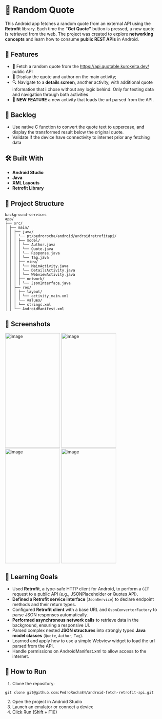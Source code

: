 
# 🧮 Random Quote

This Android app fetches a random quote from an external API using the **Retrofit** library. Each time the **"Get Quote"** button is pressed, a new quote is retrieved from the web. The project was created to explore **networking concepts** and learn how to consume **public REST APIs** in Android.
## 🚀 Features

- 🔁 Fetch a random quote from the https://api.quotable.kurokeita.dev/ public API
- 📱 Display the quote and author on the main activity;
- 🔍 Navigate to a **details screen**, another activity, with additional quote information that i chose without any logic behind. Only for testing data and navigation through both activities
- 🔗 **NEW FEATURE** a new activity that loads the url parsed from the API.

## 📌 Backlog

- Use native C function to convert the quote text to uppercase, and display the transformed result below the original quote.
- Validate if the device have connectivity to internet prior any fetching data

## 🛠️ Built With

- **Android Studio**
- **Java**
- **XML Layouts**
- **Retrofit Library**

## 📁 Project Structure

```
background-services
app/
├── src/
│ ├── main/
│ │ ├── java/
│ │ │ └── pt/pedrorocha/android/androidretrofitapi/
│ │ │ ├── model/
│ │ │ │ └── Author.java
│ │ │ │ └── Quote.java
│ │ │ │ └── Response.java
│ │ │ │ └── Tag.java
│ │ │ ├── view/
│ │ │ │ └── MainActivity.java
│ │ │ │ └── DetailsActivity.java
│ │ │ │ └── WebviewActivity.java
│ │ │ ├── network/
│ │ │ │ └── JsonInterface.java
│ │ ├── res/
│ │ │ ├── layout/
│ │ │ │ └── activity_main.xml
│ │ │ └── values/
│ │ │ └── strings.xml
│ │ └── AndroidManifest.xml
```

## 📸 Screenshots

<img width="180" height="375" alt="image" src="https://github.com/user-attachments/assets/ce26c847-e2f4-4cdd-b0f8-3938acd2024b" />
<img width="180" height="375"  alt="image" src="https://github.com/user-attachments/assets/50910d08-7bf6-44c4-9130-1ded32a3fe58" />
<img width="180" height="375"  alt="image" src="https://github.com/user-attachments/assets/10ccfd1a-f0df-4934-a957-41e31e375ec2" />
<img width="180" height="375" alt="image" src="https://github.com/user-attachments/assets/82a57577-59a8-486b-975e-5f6dbbc3564d" />



## 🧠 Learning Goals

- Used **Retrofit**, a type-safe HTTP client for Android, to perform a `GET` request to a public API (e.g., JSONPlaceholder or Quotes API).
- **Defined a Retrofit service interface** (`JsonService`) to declare endpoint methods and their return types.
- Configured **Retrofit client** with a base URL and `GsonConverterFactory` to parse JSON responses automatically.
- **Performed asynchronous network calls** to retrieve data in the background, ensuring a responsive UI.
- Parsed complex nested **JSON structures** into strongly typed **Java model classes** (`Quote`, `Author`, `Tag`).
- Learned and apply how to use a simple Webview widget to load the url parsed from the API.
- Handle permissions on AndroidManifest.xml to allow access to the internet.

## 🔧 How to Run


1. Clone the repository:
```shell
git clone git@github.com:PedroRocha84/android-fetch-retrofit-api.git
```

2. Open the project in Android Studio
3. Launch an emulator or connect a device
4. Click Run (Shift + F10)
